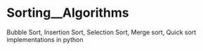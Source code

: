 # Sorting__Algorithms
Bubble Sort, Insertion Sort, Selection Sort, Merge sort, Quick sort implementations in python
